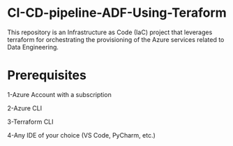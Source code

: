 # CI-CD-pipeline-ADF-Using-Teraform
This repository is an Infrastructure as Code (IaC) project that leverages terraform for orchestrating the provisioning of the Azure services related to Data Engineering.
# Prerequisites
1-Azure Account with a subscription

2-Azure CLI

3-Terraform CLI

4-Any IDE of your choice (VS Code, PyCharm, etc.)

